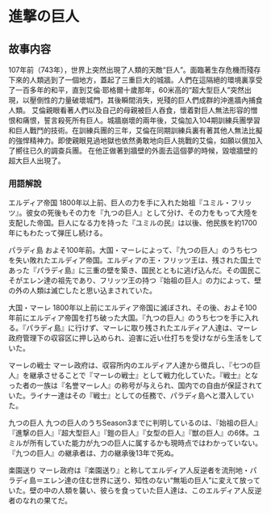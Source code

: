 # 進撃の巨人

## 故事内容

107年前（743年），世界上突然出現了人類的天敵“巨人”。面臨著生存危機而殘存下來的人類逃到了一個地方，蓋起了三重巨大的城牆。人們在這隔絕的環境裏享受了一百多年的和平，直到艾倫·耶格爾十歲那年，60米高的“超大型巨人”突然出現，以壓倒性的力量破壞城門，其後瞬間消失，兇殘的巨人們成群的沖進牆內捕食人類。 艾倫親眼看著人們以及自己的母親被巨人吞食，懷着對巨人無法形容的憎恨和痛恨，誓言殺死所有巨人。城牆崩壞的兩年後，艾倫加入104期訓練兵團學習和巨人戰鬥的技術。在訓練兵團的三年，艾倫在同期訓練兵裏有著其他人無法比擬的強悍精神力。即使親眼見過地獄也依然勇敢地向巨人挑戰的艾倫，如願以償加入了嚮往已久的調查兵團。 在他正做著到牆壁的外面去這個夢的時候，毀壞牆壁的超大巨人出現了。

### 用語解說 <a id="&#x7528;&#x8A9E;&#x89E3;&#x8AAA;"></a>

エルディア帝国 1800年以上前、巨人の力を手に入れた始祖『ユミル・フリッツ』。彼女の死後もその力を『九つの巨人』として分け、その力をもって大陸を支配した帝国。巨人になる力を持った『ユミルの民』は以後、他民族を約1700年にもわたって弾圧し続ける。

パラディ島 およそ100年前。大国・マーレによって、『九つの巨人』のうち七つを失い敗れたエルディア帝国。エルディアの王・フリッツ王は、残された国土であった『パラディ島』に三重の壁を築き、国民とともに逃げ込んだ。その国民こそがエレン達の祖先であり、フリッツ王の持つ『始祖の巨人』の力によって、壁の外の人類は滅亡したと思い込まされていた。

大国・マーレ 1800年以上前にエルディア帝国に滅ぼされ、その後、およそ100年前にエルディア帝国を打ち破った大国。『九つの巨人』のうち七つを手に入れる。『パラディ島』に行けず、マーレに取り残されたエルディア人達は、マーレ政府管理下の収容区に押し込められ、迫害に近い仕打ちを受けながら生活をしていた。

マーレの戦士 マーレ政府は、収容所内のエルディア人達から徴兵し、『七つの巨人』を継承させることで『マーレの戦士』として戦力化していた。『戦士』となった者の一族は『名誉マーレ人』の称号が与えられ、国内での自由が保証されていた。ライナー達はその『戦士』としての任務で、パラディ島へと潜入していた。

九つの巨人 九つの巨人のうちSeason3までに判明しているのは、『始祖の巨人』『進撃の巨人』『超大型巨人』『鎧の巨人』『女型の巨人』『獣の巨人』の6体。ユミルが所有していた能力が九つの巨人に属するかも現時点ではわかっていない。『九つの巨人』の継承者は、力の継承後13年で死ぬ。

楽園送り マーレ政府は『楽園送り』と称してエルディア人反逆者を流刑地・パラディ島＝エレン達の住む世界に送り、知性のない“無垢の巨人”に変えて放っていた。壁の中の人類を襲い、彼らを食っていた巨人達は、このエルディア人反逆者のなれの果てだ。

